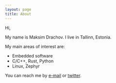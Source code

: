 ```yaml
---
layout: page
title: About
---
```


Hi,

My name is Maksim Drachov. I live in Tallinn, Estonia.

My main areas of interest are:
- Embedded software
- C/C++, Rust, Python
- Linux, Zephyr

You can reach me by [e-mail](mailto:maksim.drachov@outlook.com) or [twitter](https://twitter.com/maksimdrachov).